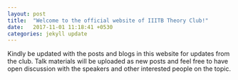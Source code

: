 ```yaml
---
layout: post
title:  "Welcome to the official website of IIITB Theory Club!"
date:   2017-11-01 11:18:41 +0530
categories: jekyll update
---
```

Kindly be updated with the posts and blogs in this website for updates from the club. Talk materials will be uploaded as new posts and feel free to have open discussion with the speakers and other interested people on the topic.
